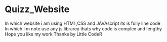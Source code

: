 # Quizz_Website
In which website i am using HTMl ,CSS and JAVAscript its is fully line code 
In which i m note use any js librarey thats why code is complex and lengthy
Hope you like my work 
Thanks by Little CodeR
